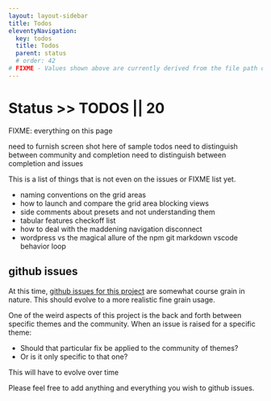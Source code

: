 ```yaml
---
layout: layout-sidebar
title: Todos
eleventyNavigation:
  key: todos
  title: Todos
  parent: status
  # order: 42
# FIXME - Values shown above are currently derived from the file path only, except order which is also commented out because it is optional. Correct as desired and delete comment(s).
---
```


# Status >> TODOS || 20

FIXME: everything on this page

need to furnish screen shot here of sample todos
need to distinguish between community and completion
need to distinguish between completion and issues


This is a list of things that is not even on the issues or FIXME list yet.

- naming conventions on the grid areas
- how to launch and compare the grid area blocking views
- side comments about presets and not understanding them
- tabular features checkoff list
- how to deal with the maddening navigation disconnect
- wordpress vs the magical allure of the npm git markdown vscode behavior loop

## github issues

At this time, [github issues for this project](https://github.com/petecarapetyan/fins-rocket-themes/issues) are somewhat course grain in nature. This should evolve to a more realistic fine grain usage.

One of the weird aspects of this project is the back and forth between specific themes and the community. When an issue is raised for a specific theme:

- Should that particular fix be applied to the community of themes?
- Or is it only specific to that one?

This will have to evolve over time

Please feel free to add anything and everything you wish to github issues. 
